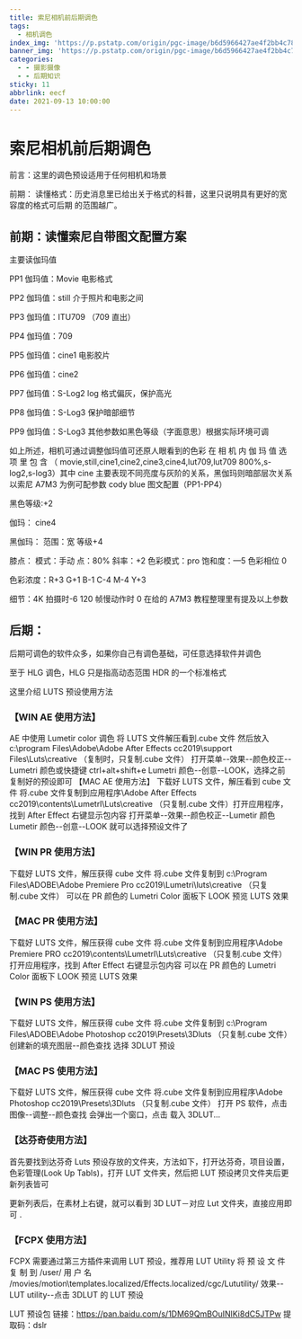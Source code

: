 ```yaml
---
title: 索尼相机前后期调色
tags:
  - 相机调色
index_img: 'https://p.pstatp.com/origin/pgc-image/b6d5966427ae4f2bb4c78e0f65be5954'
banner_img: 'https://p.pstatp.com/origin/pgc-image/b6d5966427ae4f2bb4c78e0f65be5954'
categories:
  - - 摄影摄像
  - - 后期知识
sticky: 11
abbrlink: eecf
date: 2021-09-13 10:00:00
---
```


# 索尼相机前后期调色

前言：这里的调色预设适用于任何相机和场景

 前期： 读懂格式：历史消息里已给出关于格式的科普，这里只说明具有更好的宽容度的格式可后期 的范围越广。 

## 前期：读懂索尼自带图文配置方案 

主要读伽玛值 

PP1 伽玛值：Movie 电影格式 

PP2 伽玛值：still 介于照片和电影之间 

PP3 伽玛值：ITU709 （709 直出） 

PP4 伽玛值：709 

PP5 伽玛值：cine1 电影胶片 

PP6 伽玛值：cine2 

PP7 伽玛值：S-Log2 log 格式偏灰，保护高光 

PP8 伽玛值：S-Log3 保护暗部细节 

PP9 伽玛值：S-Log3 其他参数如黑色等级（字面意思）根据实际环境可调 

如上所述，相机可通过调整伽玛值可还原人眼看到的色彩 在 相 机 内 伽 玛 值 选 项 里 包 含 （ movie,still,cine1,cine2,cine3,cine4,lut709,lut709 800%,s-log2,s-log3）其中 cine 主要表现不同亮度与灰阶的关系，黑伽玛则暗部层次关系 以索尼 A7M3 为例可配参数 cody blue 图文配置（PP1-PP4） 

黑色等级:+2 

伽玛： cine4 

黑伽玛： 范围：宽 等级+4 

膝点： 模式：手动 点：80% 斜率：+2 色彩模式：pro 饱和度：—5 色彩相位 0 

色彩浓度：R+3 G+1 B-1 C-4 M-4 Y+3 

细节：4K 拍摄时-6 120 帧慢动作时 0 在给的 A7M3 教程整理里有提及以上参数 

## 后期：



后期可调色的软件众多，如果你自己有调色基础，可任意选择软件并调色 

至于 HLG 调色，HLG 只是指高动态范围 HDR 的一个标准格式

 这里介绍 LUTS 预设使用方法 

### 【WIN AE 使用方法】 

AE 中使用 Lumetir color 调色 将 LUTS 文件解压看到.cube 文件 然后放入 c:\program Files\Adobe\Adobe After Effects cc2019\support Files\Luts\creative （复制时，只复制.cube 文件） 打开菜单--效果--颜色校正--Lumetri 颜色或快捷键 ctrl+alt+shift+e Lumetri 颜色--创意--LOOK，选择之前复制好的预设即可 【MAC AE 使用方法】 下载好 LUTS 文件，解压看到 cube 文件 将.cube 文件复制到应用程序\Adobe After Effects cc2019\contents\Lumetrl\Luts\creative （只复制.cube 文件）打开应用程序，找到 After Effect 右键显示包内容 打开菜单--效果--颜色校正--Lumetir 颜色 Lumetir 颜色--创意--LOOK 就可以选择预设文件了 

### 【WIN PR 使用方法】

 下载好 LUTS 文件，解压获得 cube 文件 将.cube 文件复制到 c:\Program Files\ADOBE\Adobe Premiere Pro cc2019\Lumetri\luts\creative （只复制.cube 文件） 可以在 PR 颜色的 Lumetri Color 面板下 LOOK 预览 LUTS 效果 

### 【MAC PR 使用方法】 

下载好 LUTS 文件，解压获得 cube 文件 将.cube 文件复制到应用程序\Adobe Premiere PRO cc2019\contents\Lumetrl\Luts\creative （只复制.cube 文件）打开应用程序，找到 After Effect 右键显示包内容 可以在 PR 颜色的 Lumetri Color 面板下 LOOK 预览 LUTS 效果 

### 【WIN PS 使用方法】

 下载好 LUTS 文件，解压获得 cube 文件 将.cube 文件复制到 c:\Program Files\ADOBE\Adobe Photoshop cc2019\Presets\3Dluts （只复制.cube 文件） 创建新的填充图层--颜色查找 选择 3DLUT 预设 

### 【MAC PS 使用方法】 

下载好 LUTS 文件，解压获得 cube 文件 将.cube 文件复制到应用程序\Adobe Photoshop cc2019\Presets\3Dluts （只复制.cube 文件） 打开 PS 软件，点击图像--调整--颜色查找 会弹出一个窗口，点击 载入 3DLUT... 

### 【达芬奇使用方法】

 首先要找到达芬奇 Luts 预设存放的文件夹，方法如下，打开达芬奇，项目设置，色彩管理(Look Up Tabls)，打开 LUT 文件夹，然后把 LUT 预设拷贝文件夹后更新列表皆可

更新列表后，在素材上右键，就可以看到 3D LUT－对应 Lut 文件夹，直接应用即可 . 

### 【FCPX 使用方法】

 FCPX 需要通过第三方插件来调用 LUT 预设，推荐用 LUT Utility 将 预 设 文 件 复 制 到 /user/ 用 户 名 /movies/motion\templates.localized/Effects.localized/cgc/Lututility/ 效果--LUT utility--点击 3DLUT 的 LUT 预设

 LUT 预设包 链接：https://pan.baidu.com/s/1DM69QmBOuINlKi8dC5JTPw 提取码：dslr